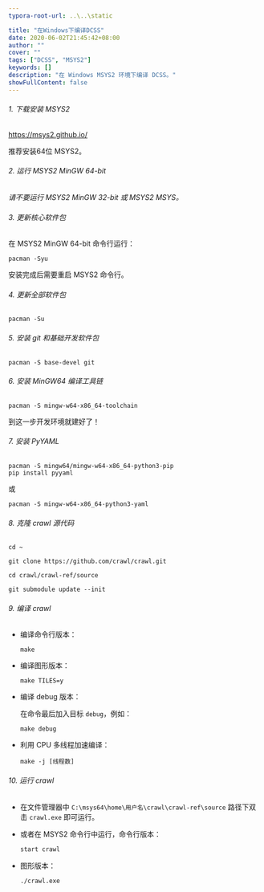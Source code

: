 ```yaml
---
typora-root-url: ..\..\static

title: "在Windows下编译DCSS"
date: 2020-06-02T21:45:42+08:00
author: ""
cover: ""
tags: ["DCSS", "MSYS2"]
keywords: []
description: "在 Windows MSYS2 环境下编译 DCSS。"
showFullContent: false
---
```

###### 1. 下载安装 MSYS2

   https://msys2.github.io/

   推荐安装64位 MSYS2。

###### 2. 运行 MSYS2 MinGW 64-bit

   *请不要运行 MSYS2 MinGW 32-bit 或 MSYS2 MSYS。*

###### 3. 更新核心软件包

   在 MSYS2 MinGW 64-bit 命令行运行：

   ```bash/shell
   pacman -Syu
   ```

   安装完成后需要重启 MSYS2 命令行。

###### 4. 更新全部软件包

   ```bash/shell
   pacman -Su
   ```

###### 5. 安装 git 和基础开发软件包

   ```bash/shell
   pacman -S base-devel git
   ```

###### 6. 安装 MinGW64 编译工具链

   ```bash/shell
   pacman -S mingw-w64-x86_64-toolchain
   ```

   到这一步开发环境就建好了！

###### 7. 安装 PyYAML

   ```bash/shell
   pacman -S mingw64/mingw-w64-x86_64-python3-pip
   pip install pyyaml
   ```

   或

   ```bash/shell
   pacman -S mingw-w64-x86_64-python3-yaml
   ```

###### 8. 克隆 crawl 源代码

   ```bash/shell
   cd ~
   
   git clone https://github.com/crawl/crawl.git
   
   cd crawl/crawl-ref/source
   
   git submodule update --init
   ```

###### 9. 编译 crawl

   - 编译命令行版本：

      ```bash/shell
      make
      ```

   - 编译图形版本：

      ```bash/shell
      make TILES=y
      ```

   - 编译 debug 版本：

      在命令最后加入目标 `debug`，例如：

      ```bash/shell
      make debug
      ```

   - 利用 CPU 多线程加速编译：

      ```bash/shell
      make -j [线程数]
      ```

###### 10. 运行 crawl
   - 在文件管理器中 `C:\msys64\home\用户名\crawl\crawl-ref\source` 路径下双击 `crawl.exe` 即可运行。

   - 或者在 MSYS2 命令行中运行，命令行版本：

      ```sh
      start crawl
      ```

   - 图形版本：

      ```sh
      ./crawl.exe
      ```


